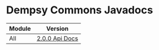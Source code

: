 # Dempsy Commons Javadocs

| Module | Version |
| ------ | ------- |
| All    | [2.0.0 Api Docs](site-2.0.0/all/apidocs/index.html)
